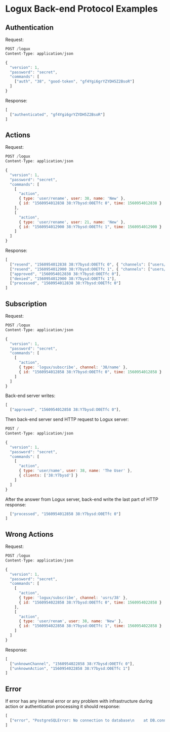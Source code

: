 # Logux Back-end Protocol Examples

## Authentication

Request:

```js
POST /logux
Content-Type: application/json

{
  "version": 1,
  "password": "secret",
  "commands": [
    ["auth", "38", "good-token", "gf4Ygi6grYZYDH5Z2BsoR"]
  ]
}
```

Response:

```js
[
  ["authenticated", "gf4Ygi6grYZYDH5Z2BsoR"]
]
```

## Actions

Request:

```js
POST /logux
Content-Type: application/json

{
  "version": 1,
  "password": "secret",
  "commands": [
    [
      "action",
      { type: 'user/rename', user: 38, name: 'New' },
      { id: "1560954012838 38:Y7bysd:O0ETfc 0", time: 1560954012838 }
    ],
    [
      "action",
      { type: 'user/rename', user: 21, name: 'New' },
      { id: "1560954012900 38:Y7bysd:O0ETfc 1", time: 1560954012900 }
    ]
  ]
}
```

Response:

```js
[
  ["resend", "1560954012838 38:Y7bysd:O0ETfc 0", { "channels": ["users/38"] }],
  ["resend", "1560954012900 38:Y7bysd:O0ETfc 1", { "channels": ["users/21"] }],
  ["approved", "1560954012838 38:Y7bysd:O0ETfc 0"],
  ["denied", "1560954012900 38:Y7bysd:O0ETfc 1"],
  ["processed", "1560954012838 38:Y7bysd:O0ETfc 0"]
]
```

## Subscription

Request:

```js
POST /logux
Content-Type: application/json

{
  "version": 1,
  "password": "secret",
  "commands": [
    [
      "action",
      { type: 'logux/subscribe', channel: '38/name' },
      { id: "1560954012858 38:Y7bysd:O0ETfc 0", time: 1560954012858 }
    ]
  ]
}
```

Back-end server writes:

```js
[
  ["approved", "1560954012858 38:Y7bysd:O0ETfc 0"],
```

Then back-end server send HTTP request to Logux server:

```js
POST /
Content-Type: application/json

{
  "version": 1,
  "password": "secret",
  "commands": [
    [
      "action",
      { type: 'user/name', user: 38, name: 'The User' },
      { clients: ['38:Y7bysd'] }
    ]
  ]
}
```

After the answer from Logux server, back-end write the last part
of HTTP response:

```js
  ["processed", "1560954012858 38:Y7bysd:O0ETfc 0"]
]
```


## Wrong Actions

Request:

```js
POST /logux
Content-Type: application/json

{
  "version": 1,
  "password": "secret",
  "commands": [
    [
      "action",
      { type: 'logux/subscribe', channel: 'usrs/38' },
      { id: "1560954022858 38:Y7bysd:O0ETfc 0", time: 1560954022858 }
    ],
    [
      "action",
      { type: 'user/renam', user: 38, name: 'New' },
      { id: "1560954022858 38:Y7bysd:O0ETfc 1", time: 1560954022858 }
    ]
  ]
}
```

Response:

```js
[
  ["unknownChannel", "1560954022858 38:Y7bysd:O0ETfc 0"],
  ["unknownAction", "1560954022858 38:Y7bysd:O0ETfc 1"]
]
```


## Error

If error has any internal error or any problem with infrastructure during
action or authentication processing it should response:

```js
[
  ["error", "PostgreSQLError: No connection to database\n    at DB.connnect"]
]
```
